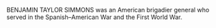 BENJAMIN TAYLOR SIMMONS was an American brigadier general who served in the Spanish–American War and the First World War.
